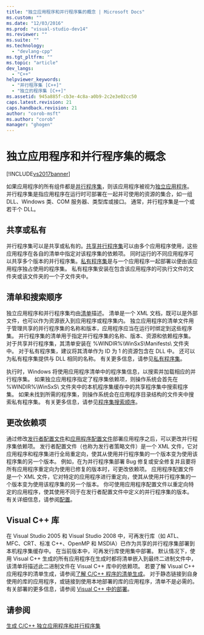 ```yaml
---
title: "独立应用程序和并行程序集的概念 | Microsoft Docs"
ms.custom: ""
ms.date: "12/03/2016"
ms.prod: "visual-studio-dev14"
ms.reviewer: ""
ms.suite: ""
ms.technology: 
  - "devlang-cpp"
ms.tgt_pltfrm: ""
ms.topic: "article"
dev_langs: 
  - "C++"
helpviewer_keywords: 
  - "并行程序集 [C++]"
  - "独立的程序集 [C++]"
ms.assetid: 945a885f-cb3e-4c8a-a0b9-2c2e3e02cc50
caps.latest.revision: 21
caps.handback.revision: 21
author: "corob-msft"
ms.author: "corob"
manager: "ghogen"
---
```

# 独立应用程序和并行程序集的概念
[!INCLUDE[vs2017banner](../assembler/inline/includes/vs2017banner.md)]

如果应用程序的所有组件都是[并行程序集](_win32_side_by_side_assemblies)，则该应用程序被视为[独立应用程序](http://msdn.microsoft.com/library/aa375190)。 并行程序集是指应用程序在运行时可部署在一起并可使用的资源的集合，如一组 DLL、Windows 类、COM 服务器、类型库或接口。 通常，并行程序集是一个或若干个 DLL。  
  
## 共享或私有  
 并行程序集可以是共享或私有的。[共享并行程序集](https://msdn.microsoft.com/en-us/library/aa375996.aspx)可以由多个应用程序使用，这些应用程序在各自的清单中指定对该程序集的依赖项。 同时运行的不同应用程序可以共享多个版本的并行程序集。[私有程序集](_win32_private_assemblies)是与一个应用程序一起部署以便由该应用程序独占使用的程序集。 私有程序集安装在包含该应用程序的可执行文件的文件夹或该文件夹的一个子文件夹中。  
  
## 清单和搜索顺序  
 独立应用程序和并行程序集均由[清单](http://msdn.microsoft.com/library/aa375365)描述。 清单是一个 XML 文档，既可以是外部文件，也可以作为资源嵌入到应用程序或程序集内。 独立应用程序的清单文件用于管理共享的并行程序集的名称和版本，应用程序应当在运行时绑定到这些程序集。 并行程序集的清单用于指定并行程序集的名称、版本、资源和依赖程序集。 对于共享并行程序集，其清单安装在 %WINDIR%\\WinSxS\\Manifests\\ 文件夹中。 对于私有程序集，建议将其清单作为 ID 为 1 的资源包含在 DLL 中。 还可以为私有程序集提供与 DLL 相同的名称。 有关更多信息，请参见[私有程序集](_win32_private_assemblies)。  
  
 执行时，Windows 将使用应用程序清单中的程序集信息，以搜索并加载相应的并行程序集。 如果独立应用程序指定了程序集依赖项，则操作系统会首先在 %WINDIR%\\WinSxS\\ 文件夹中的本机程序集缓存中的共享程序集中搜索程序集。 如果未找到所需的程序集，则操作系统会在应用程序目录结构的文件夹中搜索私有程序集。 有关更多信息，请参见[程序集搜索顺序](http://msdn.microsoft.com/library/aa374224)。  
  
## 更改依赖项  
 通过修改[发行者配置文件](http://msdn.microsoft.com/library/aa375682)和[应用程序配置文件](http://msdn.microsoft.com/library/aa374182)部署应用程序之后，可以更改并行程序集依赖项。 发行者配置文件（也称为发行者策略文件）是一个 XML 文件，它对应用程序和程序集进行全局重定向，使其从使用并行程序集的一个版本变为使用该程序集的另一个版本。 例如，在为并行程序集部署 Bug 修复或安全修复并且要将所有应用程序重定向为使用已修复的版本时，可更改依赖项。 应用程序配置文件是一个 XML 文件，它对特定的应用程序进行重定向，使其从使用并行程序集的一个版本变为使用该程序集的另一个版本。 你可使用应用程序配置文件以重定向特定的应用程序，使其使用不同于在发行者配置文件中定义的并行程序集的版本。 有关详细信息，请参阅[配置](http://msdn.microsoft.com/library/aa375123)。  
  
## Visual C\+\+ 库  
 在 Visual Studio 2005 和 Visual Studio 2008 中，可再发行库（如 ATL、MFC、CRT、标准 C\+\+、OpenMP 和 MSDIA）已作为共享的并行程序集部署到本机程序集缓存中。 在当前版本中，可再发行库使用集中部署。 默认情况下，使用 Visual C\+\+ 生成的所有应用程序在生成时都将清单嵌入到最终二进制文件中，该清单将描述此二进制文件在 Visual C\+\+ 库中的依赖项。 若要了解 Visual C\+\+ 应用程序的清单生成，请参阅[了解 C\/C\+\+ 程序的清单生成](../build/understanding-manifest-generation-for-c-cpp-programs.md)。 对于静态链接到自身使用的库的应用程序，或链接到使用本地部署的库的应用程序，清单不是必需的。 有关部署的更多信息，请参阅 [Visual C\+\+ 中的部署](../ide/deployment-in-visual-cpp.md)。  
  
## 请参阅  
 [生成 C\/C\+\+ 独立应用程序和并行程序集](../build/building-c-cpp-isolated-applications-and-side-by-side-assemblies.md)